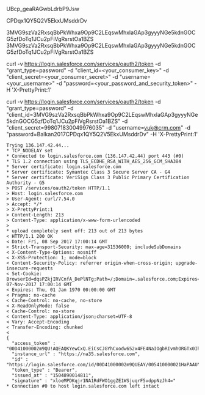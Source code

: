 UBcp_geaRAGwbLdrbP9Jsw

CPDqx1QY5Q2V5EkxUMsddrDv

3MVG9szVa2RxsqBbPkWhxa9Op9C2LEqswMhxlaGAp3gyyyNGe5kdnGOCG5zfDoTq1JCu2pFiVgRsrstOa1BZS
3MVG9szVa2RxsqBbPkWhxa9Op9C2LEqswMhxlaGAp3gyyyNGe5kdnGOCG5zfDoTq1JCu2pFiVgRsrstOa1BZS

curl -v https://login.salesforce.com/services/oauth2/token -d "grant_type=password" -d "client_id=<your_consumer_key>" -d "client_secret=<your_consumer_secret>" -d "username=<your_username>" -d "password=<your_password_and_security_token>" -H 'X-PrettyPrint:1'

curl -v https://login.salesforce.com/services/oauth2/token -d "grant_type=password" -d "client_id=3MVG9szVa2RxsqBbPkWhxa9Op9C2LEqswMhxlaGAp3gyyyNGe5kdnGOCG5zfDoTq1JCu2pFiVgRsrstOa1BZS" -d "client_secret=998071830049976035" -d "username=vuk@crm.com" -d "password=Balkan2017CPDqx1QY5Q2V5EkxUMsddrDv" -H 'X-PrettyPrint:1'

```
Trying 136.147.42.44...
* TCP_NODELAY set
* Connected to login.salesforce.com (136.147.42.44) port 443 (#0)
* TLS 1.2 connection using TLS_ECDHE_RSA_WITH_AES_256_GCM_SHA384
* Server certificate: login.salesforce.com
* Server certificate: Symantec Class 3 Secure Server CA - G4
* Server certificate: VeriSign Class 3 Public Primary Certification Authority - G5
> POST /services/oauth2/token HTTP/1.1
> Host: login.salesforce.com
> User-Agent: curl/7.54.0
> Accept: */*
> X-PrettyPrint:1
> Content-Length: 213
> Content-Type: application/x-www-form-urlencoded
>
* upload completely sent off: 213 out of 213 bytes
< HTTP/1.1 200 OK
< Date: Fri, 08 Sep 2017 17:00:14 GMT
< Strict-Transport-Security: max-age=31536000; includeSubDomains
< X-Content-Type-Options: nosniff
< X-XSS-Protection: 1; mode=block
< Content-Security-Policy: referrer origin-when-cross-origin; upgrade-insecure-requests
< Set-Cookie: BrowserId=dqsPZkjIRVCnfA_DePlNTg;Path=/;Domain=.salesforce.com;Expires=Tue, 07-Nov-2017 17:00:14 GMT
< Expires: Thu, 01 Jan 1970 00:00:00 GMT
< Pragma: no-cache
< Cache-Control: no-cache, no-store
< X-ReadOnlyMode: false
< Cache-Control: no-store
< Content-Type: application/json;charset=UTF-8
< Vary: Accept-Encoding
< Transfer-Encoding: chunked
<
{
  "access_token" : "00D41000002m9QU!AQEAQKYewCxQ.EiCsCJGYhCxodw652x4FE4NaIOgbRIvmhORGTx0Ih2ohOLAWtLRS9pV474rxSPYWqcai6jOTrAc6LC90l8h",
  "instance_url" : "https://na35.salesforce.com",
  "id" : "https://login.salesforce.com/id/00D41000002m9QUEAY/005410000021HaPAAU",
  "token_type" : "Bearer",
  "issued_at" : "1504890014811",
  "signature" : "xloeMPDKqjr1NA1RdFWO1ggZE1WSjuqrF5vdppNzJh4="
* Connection #0 to host login.salesforce.com left intact
```
